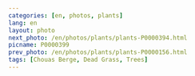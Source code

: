 ```yaml
---
categories: [en, photos, plants]
lang: en
layout: photo
next_photo: /en/photos/plants/plants-P0000394.html
picname: P0000399
prev_photo: /en/photos/plants/plants-P0000156.html
tags: [Chouas Berge, Dead Grass, Trees]
---
```

